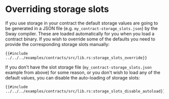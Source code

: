 # Overriding storage slots

If you use storage in your contract the default storage values are going to be generated in a JSON file (e.g. `my_contract-storage_slots.json`) by the Sway compiler. These are loaded automatically for you when you load a contract binary. If you wish to override some of the defaults you need to provide the corresponding storage slots manually:

```rust,ignore
{{#include ../../../examples/contracts/src/lib.rs:storage_slots_override}}
```

If you don't have the slot storage file (`my_contract-storage_slots.json` example from above) for some reason, or you don't wish to load any of the default values, you can disable the auto-loading of storage slots:

```rust,ignore
{{#include ../../../examples/contracts/src/lib.rs:storage_slots_disable_autoload}}
```
